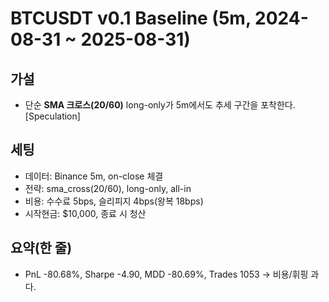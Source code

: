 # BTCUSDT v0.1 Baseline (5m, 2024-08-31 ~ 2025-08-31)

## 가설
- 단순 **SMA 크로스(20/60)** long-only가 5m에서도 추세 구간을 포착한다. [Speculation]

## 세팅
- 데이터: Binance 5m, on-close 체결
- 전략: sma_cross(20/60), long-only, all-in
- 비용: 수수료 5bps, 슬리피지 4bps(왕복 18bps)
- 시작현금: $10,000, 종료 시 청산

## 요약(한 줄)
- PnL -80.68%, Sharpe -4.90, MDD -80.69%, Trades 1053 → 비용/휘핑 과다.
